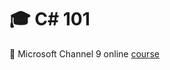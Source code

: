 # :mortar_board: C# 101

:link: Microsoft Channel 9 online [course][course]

[course]: https://channel9.msdn.com/Series/CSharp-101/
